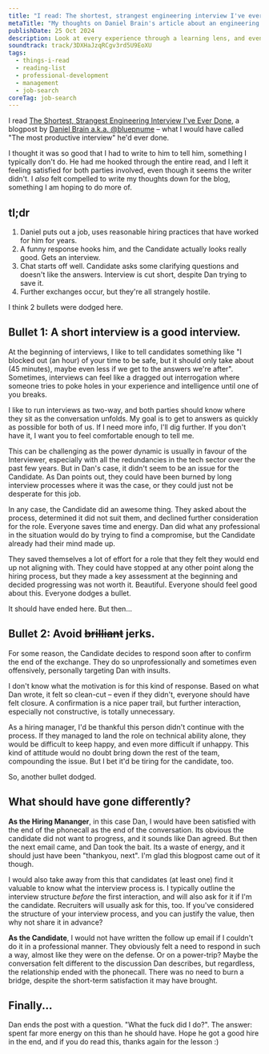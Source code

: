 ```yaml
---
title: "I read: The shortest, strangest engineering interview I've ever done."
metaTitle: "My thoughts on Daniel Brain's article about an engineering interview he did."
publishDate: 25 Oct 2024
description: Look at every experience through a learning lens, and even crappy interactions become insightful.
soundtrack: track/3DXHaJzqRCgv3rd5U9EoXU
tags:
  - things-i-read
  - reading-list
  - professional-development
  - management
  - job-search
coreTag: job-search
---
```


I read [The Shortest, Strangest Engineering Interview I've Ever Done](https://bluepnume.medium.com/the-shortest-strangest-engineering-interview-ive-ever-done-950e8fa95f4e), a blogpost by [Daniel Brain a.k.a. @bluepnume](https://x.com/bluepnume) – what I would have called "The most productive interview" he'd ever done.

I thought it was so good that I had to write to him to tell him, something I typically don't do. He had me hooked through the entire read, and I left it feeling satisfied for both parties involved, even though it seems the writer didn't. I _also_ felt compelled to write my thoughts down for the blog, something I am hoping to do more of.

## tl;dr

1. Daniel puts out a job, uses reasonable hiring practices that have worked for him for years.
2. A funny response hooks him, and the Candidate actually looks really good. Gets an interview.
3. Chat starts off well. Candidate asks some clarifying questions and doesn't like the answers. Interview is cut short, despite Dan trying to save it.
4. Further exchanges occur, but they're all strangely hostile.

I think 2 bullets were dodged here.

## Bullet 1: A short interview is a good interview.

At the beginning of interviews, I like to tell candidates something like "I blocked out (an hour) of your time to be safe, but it should only take about (45 minutes), maybe even less if we get to the answers we're after". Sometimes, interviews can feel like a dragged out interrogation where someone tries to poke holes in your experience and intelligence until one of you breaks.

I like to run interviews as two-way, and both parties should know where they sit as the conversation unfolds. My goal is to get to answers as quickly as possible for both of us. If I need more info, I'll dig further. If you don't have it, I want you to feel comfortable enough to tell me.

This can be challenging as the power dynamic is usually in favour of the Interviewer, especially with all the redundancies in the tech sector over the past few years. But in Dan's case, it didn't seem to be an issue for the Candidate. As Dan points out, they could have been burned by long interview processes where it was the case, or they could just not be desperate for this job.

In any case, the Candidate did an awesome thing. They asked about the process, determined it did not suit them, and declined further consideration for the role. Everyone saves time and energy. Dan did what any professional in the situation would do by trying to find a compromise, but the Candidate already had their mind made up. 

They saved themselves a lot of effort for a role that they felt they would end up not aligning with. They could have stopped at any other point along the hiring process, but they made a key assessment at the beginning and decided progressing was not worth it. Beautiful. Everyone should feel good about this. Everyone dodges a bullet.

It should have ended here. But then...

## Bullet 2: Avoid ~~brilliant~~ jerks.

For some reason, the Candidate decides to respond soon after to confirm the end of the exchange. They do so unprofessionally and sometimes even offensively, personally targeting Dan with insults.

I don't know what the motivation is for this kind of response. Based on what Dan wrote, it felt so clean-cut – even if they didn't, everyone should have felt closure. A confirmation is a nice paper trail, but further interaction, especially not constructive, is totally unnecessary.

As a hiring manager, I'd be thankful this person didn't continue with the process. If they managed to land the role on technical ability alone, they would be difficult to keep happy, and even more difficult if unhappy. This kind of attitude would no doubt bring down the rest of the team, compounding the issue. But I bet it'd be tiring for the candidate, too. 

So, another bullet dodged.

## What should have gone differently?

**As the Hiring Mananger**, in this case Dan, I would have been satisfied with the end of the phonecall as the end of the conversation. Its obvious the candidate did not want to progress, and it sounds like Dan agreed. But then the next email came, and Dan took the bait. Its a waste of energy, and it should just have been "thankyou, next". I'm glad this blogpost came out of it though.

I would also take away from this that candidates (at least one) find it valuable to know what the interview process is. I typically outline the interview structure _before_ the first interaction, and will also ask for it if I'm the candidate. Recruiters will usually ask for this, too. If you've considered the structure of your interview process, and you can justify the value, then why not share it in advance? 

**As the Candidate**, I would not have written the follow up email if I couldn't do it in a professional manner. They obviously felt a need to respond in such a way, almost like they were on the defense. Or on a power-trip?
Maybe the conversation felt different to the discussion Dan describes, but regardless, the relationship ended with the phonecall. There was no need to burn a bridge, despite the short-term satisfaction it may have brought. 

## Finally...

Dan ends the post with a question. "What the fuck did I do?". The answer: spent far more energy on this than he should have. Hope he got a good hire in the end, and if you do read this, thanks again for the lesson :)